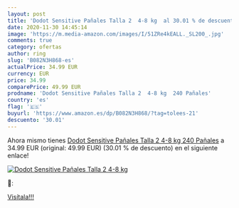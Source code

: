 ```yaml
---
layout: post
title: 'Dodot Sensitive Pañales Talla 2  4-8 kg  al 30.01 % de descuento'
date: 2020-11-30 14:45:14
image: 'https://m.media-amazon.com/images/I/51ZRe4kEALL._SL200_.jpg'
comments: true
category: ofertas
author: ring
slug: 'B082N3H868-es'
actualPrice: 34.99 EUR
currency: EUR
price: 34.99
comparePrice: 49.99 EUR
prodname: 'Dodot Sensitive Pañales Talla 2  4-8 kg  240 Pañales'
country: 'es'
flag: '🇪🇸'
buyurl: 'https://www.amazon.es/dp/B082N3H868/?tag=tolees-21'
descuento: '30.01'
---
```


Ahora mismo tienes [Dodot Sensitive Pañales Talla 2  4-8 kg  240 Pañales](https://www.amazon.es/dp/B082N3H868/?tag=tolees-21) a 34.99 EUR (original: 49.99 EUR) (30.01 %  de descuento) en el siguiente enlace!

[![Dodot Sensitive Pañales Talla 2  4-8 kg ](https://m.media-amazon.com/images/I/51ZRe4kEALL._SL200_.jpg)](https://www.amazon.es/dp/B082N3H868/?tag=tolees-21)

🔎:


[Visítala!!!](https://www.amazon.es/dp/B082N3H868/?tag=tolees-21)

